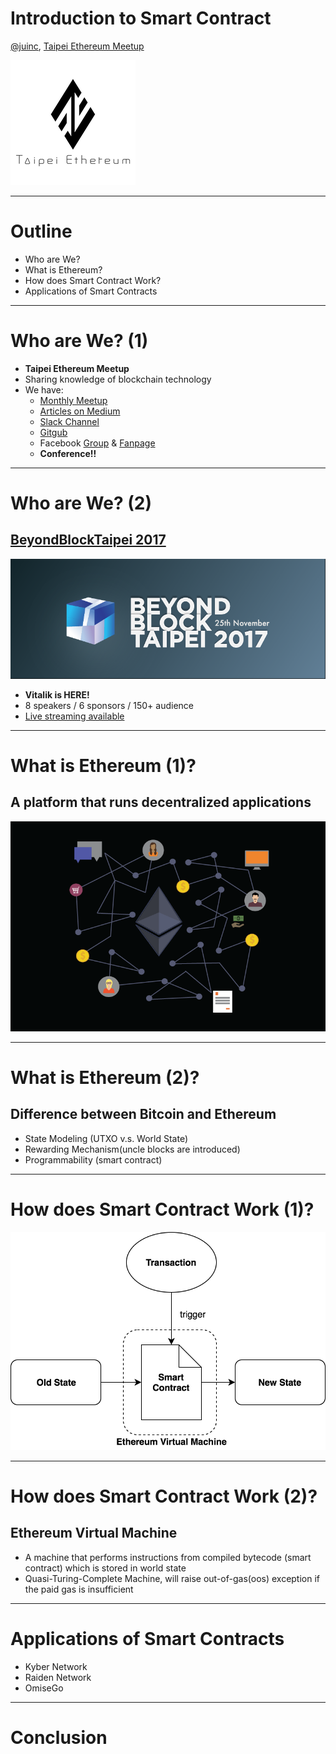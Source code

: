 # Introduction to Smart Contract
[@juinc](https://github.com/juinc), [Taipei Ethereum Meetup](https://www.facebook.com/groups/443751072484739)

![](logo1.png)

---
# Outline
- Who are We?
- What is Ethereum?
- How does Smart Contract Work?
- Applications of Smart Contracts

---
# Who are We? (1)
- **Taipei Ethereum Meetup**
- Sharing knowledge of blockchain technology
- We have:
  - [Monthly Meetup](https://www.meetup.com/Taipei-Ethereum-Meetup/)
  - [Articles on Medium](https://medium.com/taipei-ethereum-meetup)
  - [Slack Channel]()
  - [Gitgub](https://github.com/EtherTW/Taipei-Ethereum-Wiki)
  - Facebook [Group](https://www.facebook.com/groups/443751072484739/) & [Fanpage](https://www.facebook.com/eth.taipei/)
  - **Conference!!**

---
# Who are We? (2)
## [BeyondBlockTaipei 2017](https://ethertw.github.io/bbt2017/)
![](bbt2017.png)
- **Vitalik is HERE!**
- 8 speakers / 6 sponsors / 150+ audience
- [Live streaming available](https://www.youtube.com/watch?v=md9iNDdAmVo&feature=youtu.be)

---
# What is Ethereum (1)?
## A platform that runs decentralized applications
![](dapp.png)

---
# What is Ethereum (2)?
## Difference between Bitcoin and Ethereum
- State Modeling (UTXO v.s. World State)
- Rewarding Mechanism(uncle blocks are introduced)
- Programmability (smart contract)

---
# How does Smart Contract Work (1)?
![](smart_contract1.png)

---
# How does Smart Contract Work (2)?
## Ethereum Virtual Machine
- A machine that performs instructions from compiled bytecode (smart contract) which is stored in world state
- Quasi-Turing-Complete Machine, will raise out-of-gas(oos) exception if the paid gas is insufficient

---
# Applications of Smart Contracts

- Kyber Network
- Raiden Network
- OmiseGo

---
# Conclusion
